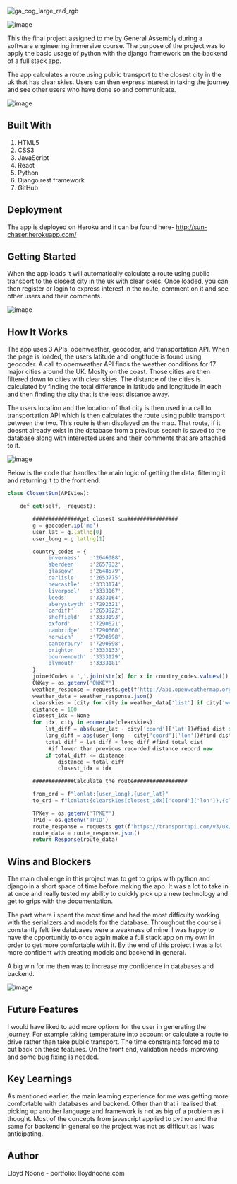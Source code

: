 ![ga_cog_large_red_rgb](https://cloud.githubusercontent.com/assets/40461/8183776/469f976e-1432-11e5-8199-6ac91363302b.png)

![image](https://github.com/lloydnoone/sunchaser/blob/master/Screenshot%202019-12-17%20at%2012.28.39.png?raw=true)

This the final project assigned to me by General Assembly during a software engineering immersive course. The purpose of the project was to apply the basic usage of python with the django framework on the backend of a full stack app.

The app calculates a route using public transport to the closest city in the uk that has clear skies. Users can then express interest in taking the journey and see other users who have done so and communicate.

![image](https://github.com/lloydnoone/sunchaser/blob/master/Screenshot%202019-12-17%20at%2012.27.47.png?raw=true)

## Built With

1. HTML5
2. CSS3
3. JavaScript
4. React
5. Python
6. Django rest framework
4. GitHub

## Deployment

The app is deployed on Heroku and it can be found here- http://sun-chaser.herokuapp.com/

## Getting Started

When the app loads it will automatically calculate a route using public transport to the closest city in the uk with clear skies. Once loaded, you can then register or login to express interest in the route, comment on it and see other users and their comments.

![image](https://github.com/lloydnoone/sunchaser/blob/master/Screenshot%202019-12-17%20at%2012.28.53.png?raw=true)

## How It Works

The app uses 3 APIs, openweather, geocoder, and transportation API. When the page is loaded, the users latitude and longtitude is found using geocoder. A call to openweather API finds the weather conditions for 17 major cities around the UK. Moslty on the coast. Those cities are then filtered down to cities with clear skies. The distance of the cities is calculated by finding the total difference in latitude and longtitude in each and then finding the city that is the least distance away.

The users location and the location of that city is then used in a call to transportation API which is then calculates the route using public transport between the two. This route is then displayed on the map. That route, if it doesnt already exist in the database from a previous search is saved to the database along with interested users and their comments that are attached to it.

![image](https://github.com/lloydnoone/sunchaser/blob/master/Screenshot%202019-12-17%20at%2012.29.14.png?raw=true)

Below is the code that handles the main logic of getting the data, filtering it and returning it to the front end.

```javascript
class ClosestSun(APIView):

    def get(self, _request):

        ###############get closest sun################
        g = geocoder.ip('me')
        user_lat = g.latlng[0]
        user_long = g.latlng[1]

        country_codes = {
            'inverness'   :'2646088',
            'aberdeen'    :'2657832',
            'glasgow'     :'2648579',
            'carlisle'    :'2653775',
            'newcastle'   :'3333174',
            'liverpool'   :'3333167',
            'leeds'       :'3333164',
            'aberystwyth' :'7292321',
            'cardiff'     :'2653822',
            'sheffield'   :'3333193',
            'oxford'      :'7290621',
            'cambridge'   :'7290660',
            'norwich'     :'7290598',
            'canterbury'  :'7290598',
            'brighton'    :'3333133',
            'bournemouth' :'3333129',
            'plymouth'    :'3333181'
        }
        joinedCodes = ','.join(str(x) for x in country_codes.values())
        OWKey = os.getenv('OWKEY')
        weather_response = requests.get(f'http://api.openweathermap.org/data/2.5/group?id={joinedCodes}&units=metric&appid={OWKey}')
        weather_data = weather_response.json()
        clearskies = [city for city in weather_data['list'] if city['weather'][0]['description'] == 'clear skies']
        distance = 100
        closest_idx = None
        for idx, city in enumerate(clearskies):
            lat_diff = abs(user_lat - city['coord']['lat'])#find dist in lat
            long_diff = abs(user_long - city['coord']['lon'])#find dist in long
            total_diff = lat_diff + long_diff #find total dist
             #if lower than previous recorded distance record new
            if total_diff <= distance:
                distance = total_diff
                closest_idx = idx

        #############Calculate the route#################

        from_crd = f"lonlat:{user_long},{user_lat}"
        to_crd = f"lonlat:{clearskies[closest_idx]['coord']['lon']},{clearskies[closest_idx]['coord']['lat']}"

        TPKey = os.getenv('TPKEY')
        TPId = os.getenv('TPID')
        route_response = requests.get(f'https://transportapi.com/v3/uk/public/journey/from/{from_crd}/to/{to_crd}.json?app_id={TPId}&app_key={TPKey}&service=southeast')
        route_data = route_response.json()
        return Response(route_data)
```

## Wins and Blockers

The main challenge in this project was to get to grips with python and django in a short space of time before making the app. It was a lot to take in at once and really tested my ability to quickly pick up a new technology and get to grips with the documentation.

The part where i spent the most time and had the most difficulty working with the serializers and models for the database. Throughout the course i constantly felt like databases were a weakness of mine. I was happy to have the opportunitiy to once again make a full stack app on my own in order to get more comfortable with it. By the end of this project i was a lot more confident with creating models and backend in general. 

A big win for me then was to increase my confidence in databases and backend.

![image](https://github.com/lloydnoone/sunchaser/blob/master/Screenshot%202019-12-17%20at%2012.30.52.png?raw=true)

## Future Features

I would have liked to add more options for the user in generating the journey. For example taking temperature into account or calculate a route to drive rather than take public transport. The time constraints forced me to cut back on these features. On the front end, validation needs improving and some bug fixing is needed.

## Key Learnings

As mentioned earlier, the main learning experience for me was getting more comfortable with databases and backend. Other than that i realised that picking up another language and framework is not as big of a problem as i thought. Most of the concepts from javascript applied to python and the same for backend in general so the project was not as difficult as i was anticipating.

## Author 

Lloyd Noone - portfolio: lloydnoone.com
